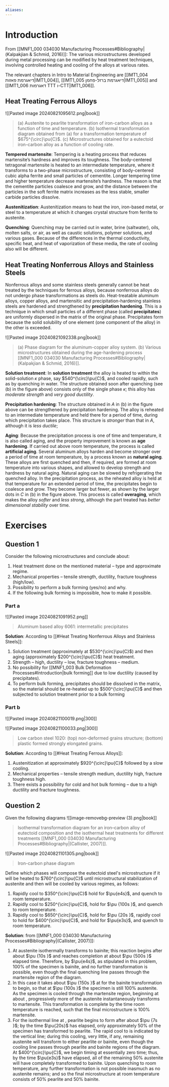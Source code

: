 ```yaml
---
aliases:
---
```

# Introduction
From [[MNF1_000 034030 Manufacturing Processes#Bibliography|(Kalpakjian & Schmid, 2016)]]:
The various microstructures developed during metal processing can be modified by heat treatment techniques, involving controlled heating and cooling of the alloys at various rates.

The relevant chapters in Intro to Material Engineering are [[IMT1_004 דיאגרמת פאזות|IMT1_004]], [[IMT1_005 דיאגרמת ברזל-פחמן|IMT1_005]] and [[IMT1_006 דאגרמות TTT ו-CTT|IMT1_006]].

## Heat Treating Ferrous Alloys

![[Pasted image 20240821095612.png|book]]
>(a) Austenite to pearlite transformation of iron-carbon alloys as a function of time and temperature. (b) Isothermal transformation diagram obtained from (a) for a transformation temperature of $675^{\circ}\pu{C}$. (c) Microstructures obtained for a eutectoid iron-carbon alloy as a function of cooling rate.

**Tempered martensite**:
Tempering is a heating process that reduces martensite’s hardness and improves its toughness. The body-centered tetragonal martensite is heated to an intermediate temperature, where it transforms to a two-phase microstructure, consisting of body-centered cubic alpha ferrite and small particles of cementite. Longer tempering time and higher temperature decrease martensite’s hardness. The reason is that the cementite particles coalesce and grow, and the distance between the particles in the soft ferrite matrix increases as the less stable, smaller carbide particles dissolve.

**Austenitization**:
Austenitization means to heat the iron, iron-based metal, or steel to a temperature at which it changes crystal structure from ferrite to austenite.

**Quenching**:
Quenching may be carried out in water, brine (saltwater), oils, molten salts, or air, as well as caustic solutions, polymer solutions, and various gases. Because of the differences in the thermal conductivity, specific heat, and heat of vaporization of these media, the rate of cooling also will be different.
 

## Heat Treating Nonferrous Alloys and Stainless Steels

Nonferrous alloys and some stainless steels generally cannot be heat treated by the techniques for ferrous alloys, because nonferrous alloys do not undergo phase transformations as steels do. Heat-treatable aluminum alloys, copper alloys, and martensitic and precipitation-hardening stainless steels are hardened and strengthened by **precipitation hardening**. This is a technique in which small particles of a different phase (called **precipitates**) are uniformly dispersed in the matrix of the original phase. Precipitates form because the solid solubility of one element (one component of the alloy) in the other is exceeded.

![[Pasted image 20240821092338.png|book]]
>(a) Phase diagram for the aluminum-copper alloy system. (b) Various microstructures obtained during the age-hardening process [[MNF1_000 034030 Manufacturing Processes#Bibliography|(Kalpakjian & Schmid, 2016)]].

**Solution treatment**:
In **solution treatment** the alloy is heated to within the solid-solution $\kappa$ phase, say $540^{\circ}\pu{C}$, and cooled rapidly, such as by quenching in water. The structure obtained soon after quenching (see (b) in the figure above) consists only of the single phase $\kappa$; this alloy has *moderate strength* and *very good ductility*.

**Precipitation hardening**:
The structure obtained in $A$ in (b) in the figure above can be strengthened by precipitation hardening. The alloy is reheated to an intermediate temperature and held there for a period of time, during which precipitation takes place. This structure is *stronger* than that in $A$, although it is *less ductile*;

**Aging**:
Because the precipitation process is one of time and temperature, it is also called aging, and the property improvement is known as **age hardening**. If carried out above room temperature, the process is called **artificial aging**. Several aluminum alloys harden and become stronger over a period of time at room temperature, by a process known as **natural aging**.
These alloys are first quenched and then, if required, are formed at room temperature into various shapes, and allowed to develop strength and hardness by natural aging. Natural aging can be slowed by refrigerating the quenched alloy.
In the precipitation process, as the reheated alloy is held at that temperature for an extended period of time, the precipitates begin to coalesce and grow. They become larger but fewer, as shown by the larger dots in $C$ in (b) in the figure above. This process is called **overaging**, which makes the alloy *softer* and *less strong*, although the part treated has *better dimensional stability* over time.
# Exercises

## Question 1
Consider the following microstructures  and conclude about:

1. Heat treatment done on the mentioned material – type and approximate regime.
2. Mechanical properties – tensile strength, ductility, fracture toughness (high/low).
3. Possibility to perform a bulk forming (yes/no) and why.
4. If the following bulk forming is impossible, how to make it possible.

### Part a
![[Pasted image 20240821091952.png]]
>Aluminum based alloy 6061: intermetallic precipitates

**Solution**:
According to [[#Heat Treating Nonferrous Alloys and Stainless Steels]]:
1. Solution treatment (approximately at $530^{\circ}\pu{C}$) and then aging (approximately $200^{\circ}\pu{C}$) heat treatment.
2. Strength – high, ductility – low, fracture toughness – medium.
3. No possibility for [[MNF1_003 Bulk Deformation Processes#Introduction|bulk forming]] due to low ductility (caused by precipitates).
4. To perform bulk forming, precipitates should be dissolved in the matrix, so the material should be re-heated up to $500^{\circ}\pu{C}$ and then subjected to solution treatment prior to a bulk forming

### Part b
![[Pasted image 20240821100019.png|300]]

![[Pasted image 20240821100033.png|300]]
>Low carbon steel 1020: (top) non-deformed grains structure; (bottom) plastic formed strongly elongated grains.

**Solution**:
According to [[#Heat Treating Ferrous Alloys]]:
1. Austenitization at approximately $920^{\circ}\pu{C}$ followed by a slow cooling.
2. Mechanical properties – tensile strength medium, ductility high, fracture toughness high.
3. There exists a possibility for cold and hot bulk forming – due to a high ductility and fracture toughness.


## Question 2
Given the following diagrams
![[image-removebg-preview (3).png|book]]
>Isothermal transformation diagram for an iron–carbon alloy of eutectoid composition and the isothermal heat treatments for different treatments [[MNF1_000 034030 Manufacturing Processes#Bibliography|(Callister, 2007)]].


![[Pasted image 20240821101305.png|book]]
>Iron-carbon phase diagram

Define which phases will compose the eutectoid steel's microstructure if it will be heated to $760^{\circ}\pu{C}$ until microstructural stabilization of austenite and then will be cooled by various regimes, as follows:

1. Rapidly cool to $350^{\circ}\pu{C}$ hold for $\pu{e4s}$, and quench to room temperature.
2. Rapidly cool to $250^{\circ}\pu{C}$, hold for $\pu {100s }$, and quench to room temperature.
3. Rapidly cool to $650^{\circ}\pu{C}$, hold for $\pu {20s }$, rapidly cool to hold for $400^{\circ}\pu{C}$, and hold for $\pu{e3s}$, and quench to room temperature.

**Solution**:
from [[MNF1_000 034030 Manufacturing Processes#Bibliography|(Callister, 2007)]]:

1. At austenite isothermally transforms to bainite; this reaction begins after about $\pu {10s }$ and reaches completion at about $\pu {500s }$ elapsed time. Therefore, by $\pu{e4s}$, as stipulated in this problem, $100\%$ of the specimen is bainite, and no further transformation is possible, even though the final quenching line passes through the martensite region of the diagram.
2. In this case it takes about $\pu {150s }$ at for the bainite transformation to begin, so that at $\pu {100s }$ the specimen is still $100\%$ austenite. As the specimen is cooled through the martensite region, beginning at about , progressively more of the austenite instantaneously transforms to martensite. This transformation is complete by the time room temperature is reached, such that the final microstructure is $100\%$ martensite.
3. For the isothermal line at , pearlite begins to form after about $\pu {7s }$; by the time $\pu{20s}$ has elapsed, only approximately $50\%$ of the specimen has transformed to pearlite. The rapid cool to is indicated by the vertical line; during this cooling, very little, if any, remaining austenite will transform to either pearlite or bainite, even though the cooling line passes through pearlite and bainite regions of the diagram. At $400^{\circ}\pu{C}$, we begin timing at essentially zero time; thus, by the time $\pu{e3s}$ have elapsed, all of the remaining $50\%$ austenite will have completely transformed to bainite. Upon quenching to room temperature, any further transformation is not possible inasmuch as no austenite remains; and so the final microstructure at room temperature consists of $50\%$ pearlite and $50\%$ bainite.